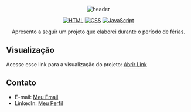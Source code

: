 <p align="center">
  
<img src="https://camo.githubusercontent.com/82291b0fe831bfc6781e07fc5090cbd0a8b912bb8b8d4fec0696c881834f81ac/68747470733a2f2f70726f626f742e6d656469612f394575424971676170492e676966" width="100%" height="2">

</p>
<div align="center">
  
![header](https://capsule-render.vercel.app/api?type=soft&text=⭐️RELÓGIO%20DIGITAL⭐&fontAlign=50&fontAlignY=60&fontSize=30&animation=fadeIn&height=100)

</div>

<div align="center">
  
  [![HTML](https://img.shields.io/badge/Feito%20com-HTML-purple)](#) 
  [![CSS](https://img.shields.io/badge/Feito%20com-CSS-purple)](#) 
  [![JavaScript](https://img.shields.io/badge/Feito%20com-JavaScript-purple)](#) 
  
</div> 

<p align="center">Apresento a seguir um projeto que elaborei durante o período de férias.</p>

## Visualização

Acesse esse link para a visualização do projeto: [Abrir Link](https://ale00gs.github.io/RelogioDigital/)

## Contato

- E-mail: [Meu Email](mailto:agonsalvessissa@gmail.com)
- LinkedIn: [Meu Perfil](https://www.linkedin.com/in/alerrandra)

<p align="center">
<img src="https://camo.githubusercontent.com/82291b0fe831bfc6781e07fc5090cbd0a8b912bb8b8d4fec0696c881834f81ac/68747470733a2f2f70726f626f742e6d656469612f394575424971676170492e676966" width="100%" height="2">
</p>
